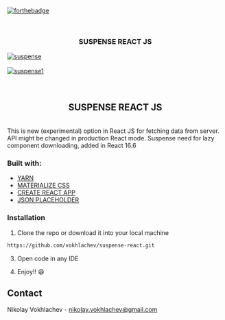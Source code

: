 [![forthebadge](https://forthebadge.com/images/badges/uses-js.svg)](https://forthebadge.com)

<br />
<p align="center">

  <h3 align="center"> SUSPENSE REACT JS </h3>
  
 <a href="https://ibb.co/K2H9C24"><img src="https://i.ibb.co/F5tBG5Z/suspense.png" alt="suspense" border="0"></a><br /><a target='_blank' href='https://imgbb.com/'></a><br />
 <a href="https://imgbb.com/"><img src="https://i.ibb.co/rmMxRKS/suspense1.png" alt="suspense1" border="0"></a><br /><a target='_blank' href='https://imgbb.com/'></a><br />
<br />
 </p>

<h2 align="center"> SUSPENSE REACT JS </h2>
<br />
This is new (experimental) option in React JS for fetching data from server. API might be changed in production React mode. Suspense need for lazy component  downloading, added in React 16.6

### Built with:
* [YARN](https://yarnpkg.com/lang/en/)
* [MATERIALIZE CSS](https://materializecss.com/getting-started.html)
* [CREATE REACT APP](https://github.com/facebook/create-react-app)
* [JSON PLACEHOLDER](https://github.com/typicode/jsonplaceholder)

### Installation

1. Clone the repo or download it into your local machine
```sh
https://github.com/vokhlachev/suspense-react.git
```
3. Open code in any IDE

4. Enjoy!! :smile:

## Contact

Nikolay Vokhlachev - nikolay.vokhlachev@gmail.com


